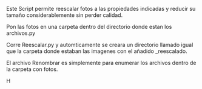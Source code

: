 Este Script permite reescalar fotos a las propiedades indicadas y reducir su tamaño considerablemente sin perder calidad.

Pon las fotos en una carpeta dentro del directorio donde estan los archivos.py

Corre Reescalar.py y automticamente se creara un directorio llamado igual que la carpeta donde estaban las imagenes con el añadido _reescalado.

El archivo Renombrar es simplemente para enumerar los archivos dentro de la carpeta con fotos.

H


